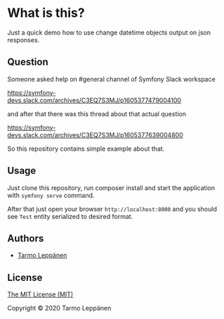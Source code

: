 # What is this?

Just a quick demo how to use change datetime objects output on json responses.

## Question

Someone asked help on #general channel of Symfony Slack workspace

https://symfony-devs.slack.com/archives/C3EQ7S3MJ/p1605377479004100

and after that there was this thread about that actual question

https://symfony-devs.slack.com/archives/C3EQ7S3MJ/p1605377639004800

So this repository contains simple example about that.

## Usage

Just clone this repository, run composer install and start the application with
`symfony serve` command.

After that just open your browser `http://localhost:8000` and you should see `Test`
entity serialized to desired format.

## Authors

* [Tarmo Leppänen](https://github.com/tarlepp)

## License

[The MIT License (MIT)](LICENSE)

Copyright © 2020 Tarmo Leppänen
